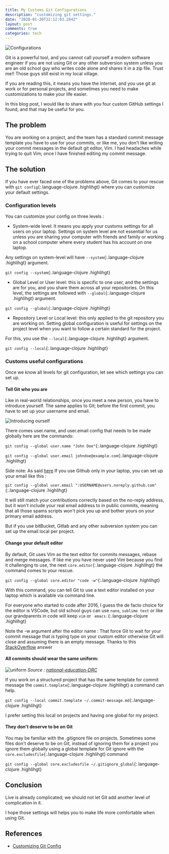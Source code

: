 ```yaml
---
title: My Customs Git Configurations
description: "customizing git settings."
date: "2020-01-30T22:12:03.284Z"
layout: post
comments: true
categories: tech
---
```


![Configurations](https://cdn.lynda.com/course/514200/514200-636141225565412095-16x9.jpg)


Git is a powerful tool, and you cannot call yourself a modern software engineer if you are not using Git or any other subversion system unless you are an old school guy who writes code alone and shares it in a zip file. Trust me!! Those guys still exist in my local village.

If you are reading this, it means you have the internet, and you use git at work or for personal projects, and sometimes you need to make customizations to make your life easier.

In this blog post, I would like to share with you four custom GitHub settings I found, and that may be useful for you.

## The problem 

You are working on a project, and the team has a standard commit message template you have to use for your commits, or like me, you don't like writing your commit messages in the default git editor, Vim. I had headaches while trying to quit Vim; once I have finished editing my commit message.

## The solution

If you have ever faced one of the problems above, Git comes to your rescue with `git config`{:.language-clojure .highlihgt} where you can customize your default settings.

### Configuration levels 

You can customize your config on three levels :

- System-wide level: It means you apply your customs settings for all users on your laptop. Settings on system level are not essential for us unless you are sharing your computer with friends and family or working on a school computer where every student has his account on one laptop.

Any settings on system-level will have `--system`{:.language-clojure .highlihgt} argument. 

`git config --system`{:.language-clojure .highlihgt}

- Global Level or User level: this is specific to one user, and the settings are for you, and you share them across all your repositories. 
On this level, the settings are followed with `--global`{:.language-clojure .highlihgt} argument.

`git config --global`{:.language-clojure .highlihgt}

- Repository Level or Local level: this only applied to the git repository you are working on.
Setting global configuration is useful for settings on the project level when you want to follow a certain standard for the project.

For this, you use the `--local`{:.language-clojure .highlihgt} argument.

`git config --local`{:.language-clojure .highlihgt}


### Customs useful configurations

Once we know all levels for git configuration, let see which settings you can set up.

#### Tell Git who you are 

Like in real-world relationships, once you meet a new person, you have to introduce yourself. The same applies to Git; before the first commit, you have to set up your username and email.

![Introducing ourself](https://media.giphy.com/media/Y0mC3y5G53PsQ/giphy.gif)

There comes user.name, and user.email config that needs to be made globally here are the commands:

`git config --global user.name "John Doe"`{:.language-clojure .highlihgt}

`git config --global user.email johndoe@example.com`{:.language-clojure .highlihgt}

Side note: 
As said [here](https://dev.to/msaracevic/comment/bdhb) If you use Github only in your laptop, you can set up your email like this :

`git config --global user.email ":USERNAME@users.noreply.github.com"`{:.language-clojure .highlihgt}


It will still match your contributions correctly based on the no-reply address, but it won't include your real email address to in public commits, meaning that all those spams scripts won't pick you up and bother yours on your primary email address.

But if you use bitBucket, Gitlab and any other subversion system you can set up the email local per project. 

#### Change your default editor 

By default, Git uses Vim as the text editor for commits messages, rebase and merge messages.
If like me you have never used Vim because you find it challenging to use, the next `core.editor`{:.language-clojure .highlihgt} the command comes to your rescue.

`git config --global core.editor "code -w"`{:.language-clojure .highlihgt}

With this command, you can tell Git to use a text editor installed on your laptop which is available via command line.

For everyone who started to code after 2016, I guess the de facto choice for the editor is VSCode, but old school guys can use `nano`, `sublime text` or like our grandparents in code will keep `vim` or ` emacs.`{:.language-clojure .highlihgt}

Note the -w argument after the editor name : 
That force Git to wait for your commit message that is typing type on your custom editor otherwise Git will close and assuming there is an empty message. Thanks to this [StackOverflow](https://stackoverflow.com/a/11702707/4683950) answer

#### All commits should wear the same uniform:

![uniform](https://www.eduquepsp.education/wp-content/uploads/2018/06/epspbanner.jpg)
*Source : [national-education-DRC](https://www.eduquepsp.education/)*

If you work on a structured project that has the same template for commit message the `commit.template`{:.language-clojure .highlihgt} a command can help.

`git config --local commit.template ~/.commit-message.md`{:.language-clojure .highlihgt}

I prefer setting this local on projects and having one global for my project.

#### They don't deserve to be on Git

You may be familiar with the .gitignore file on projects.
Sometimes some files don't deserve to be on Git, instead of ignoring them for a project you ignore them globally using a global template for Git ignore with the `core.excludesfile`{:.language-clojure .highlihgt} command

`git config --global core.excludesfile ~/.gitignore_global`{:.language-clojure .highlihgt}



## Conclusion

Live is already complicated; we should not let Git add another level of complication in it.

I hope those settings will helps you to make life more comfortable when using Git.

## References

- [Customizing Git Config](https://www.git-scm.com/book/en/v2/Customizing-Git-Git-Configuration)
